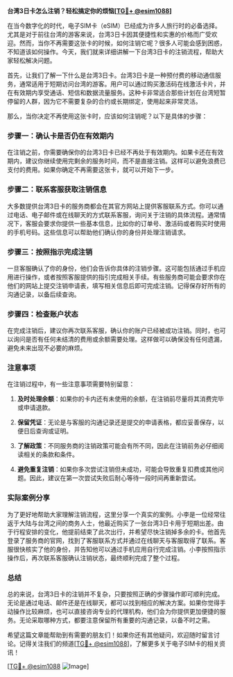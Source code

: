 **台湾3日卡怎么注销？轻松搞定你的烦恼[[TG💪+ @esim1088](https://t.me/s/esim1088)]**

在当今数字化的时代，电子SIM卡（eSIM）已经成为许多人旅行时的必备选择。尤其是对于前往台湾的游客来说，台湾3日卡因其便捷性和实惠的价格而广受欢迎。然而，当你不再需要这张卡的时候，如何注销它呢？很多人可能会感到困惑，不知道该如何操作。今天，我们就来详细讲解一下台湾3日卡的注销流程，帮助大家轻松解决问题。

首先，让我们了解一下什么是台湾3日卡。台湾3日卡是一种预付费的移动通信服务，通常适用于短期访问台湾的游客。用户可以通过购买激活码在线激活卡片，并在有效期内享受通话、短信和数据流量服务。这种卡非常适合那些计划在台湾短暂停留的人群，因为它不需要复杂的合约或长期绑定，使用起来非常灵活。

那么，当你决定不再使用这张卡时，应该如何注销呢？以下是具体的步骤：

### 步骤一：确认卡是否仍在有效期内

在注销之前，你需要确保你的台湾3日卡已经不再处于有效期内。如果卡还在有效期内，建议你继续使用完剩余的服务时间，而不是直接注销。这样可以避免浪费已支付的费用。如果你确定不再需要这张卡，就可以开始下一步。

### 步骤二：联系客服获取注销信息

大多数提供台湾3日卡的服务商都会在其官方网站上提供客服联系方式。你可以通过电话、电子邮件或在线聊天的方式联系客服，询问关于注销的具体流程。通常情况下，客服会要求你提供一些基本信息，比如你的订单号、激活码或者购买时使用的手机号码。这些信息可以帮助他们确认你的身份并处理注销请求。

### 步骤三：按照指示完成注销

一旦客服确认了你的身份，他们会告诉你具体的注销步骤。这可能包括通过手机应用进行操作，或者按照客服提供的指引完成相关手续。有些服务商可能会要求你在他们的网站上提交注销申请表，填写相关信息后即可完成注销。记得保存好所有的沟通记录，以备后续查询。

### 步骤四：检查账户状态

在完成注销后，建议你再次联系客服，确认你的账户已经被成功注销。同时，也可以询问是否有任何未结清的费用或余额需要处理。这样做可以确保没有任何遗漏，避免未来出现不必要的麻烦。

### 注意事项

在注销过程中，有一些注意事项需要特别留意：

1. **及时处理余额**：如果你的卡内还有未使用的余额，在注销前尽量将其消费完毕或申请退款。
   
2. **保留凭证**：无论是与客服的沟通记录还是提交的申请表格，都应妥善保存，以便日后查询或证明。

3. **了解政策**：不同服务商的注销政策可能会有所不同，因此在注销前务必仔细阅读相关的条款和条件。

4. **避免重复注销**：如果你多次尝试注销但未成功，可能会导致重复扣费或其他问题。因此，建议在第一次尝试失败后耐心等待一段时间再重新尝试。

### 实际案例分享

为了更好地帮助大家理解注销流程，这里分享一个真实的案例。小李是一位经常往返于大陆与台湾之间的商务人士，他最近购买了一张台湾3日卡用于短期出差。由于行程安排的变化，他提前结束了此次出行，并希望尽快注销掉多余的卡。他首先登录了服务商的官网，找到了客服联系方式并通过在线聊天与客服取得了联系。客服很快核实了他的身份，并告知他可以通过手机应用自行完成注销。小李按照指示操作后，再次联系客服确认注销状态，最终顺利完成了整个过程。

### 总结

总的来说，台湾3日卡的注销并不复杂，只要按照正确的步骤操作即可顺利完成。无论是通过电话、邮件还是在线聊天，都可以找到相应的解决方案。如果你觉得手动操作比较麻烦，也可以直接咨询专业的代理机构，他们会为你提供更加便捷的服务。无论采取哪种方式，都要注意保留所有重要的沟通记录，以备不时之需。

希望这篇文章能帮助到有需要的朋友们！如果你还有其他疑问，欢迎随时留言讨论。记得关注我们的频道[[TG💪+ @esim1088](https://t.me/s/esim1088)]，了解更多关于电子SIM卡的相关资讯！

[[TG💪+ @esim1088](https://t.me/s/esim1088) ![Image](https://i.postimg.cc/4NQfJmqS/Snipaste-2025-05-13-00-14-12.png)]